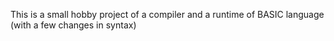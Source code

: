 This is a small hobby project of a compiler and a runtime of BASIC language (with a few changes in syntax)  
